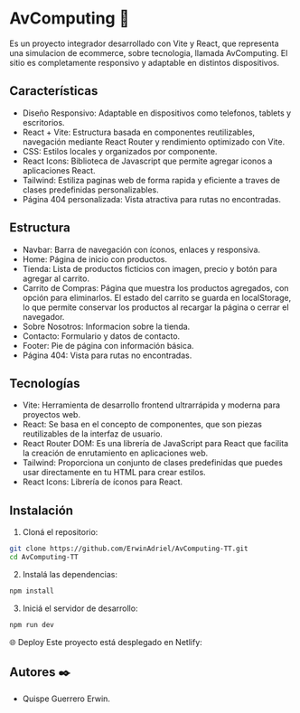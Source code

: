 # AvComputing 🚀
Es un proyecto integrador desarrollado con Vite y React, que representa una simulacion de ecommerce, sobre tecnologia, llamada AvComputing. El sitio es completamente responsivo y adaptable en distintos dispositivos.

## Características
* Diseño Responsivo: Adaptable en dispositivos como telefonos, tablets y escritorios.
* React + Vite: Estructura basada en componentes reutilizables, navegación mediante React Router y rendimiento optimizado con Vite.
* CSS: Estilos locales y organizados por componente.
* React Icons: Biblioteca de Javascript que permite agregar iconos a aplicaciones React.
* Tailwind: Estiliza paginas web de forma rapida y eficiente a traves de clases predefinidas personalizables.
* Página 404 personalizada: Vista atractiva para rutas no encontradas.
  
## Estructura
* Navbar: Barra de navegación con íconos, enlaces y responsiva.
* Home: Página de inicio con productos.
* Tienda: Lista de productos ficticios con imagen, precio y botón para agregar al carrito.
* Carrito de Compras: Página que muestra los productos agregados, con opción para eliminarlos. El estado del carrito se guarda en localStorage, lo que permite conservar los productos al recargar la página o cerrar el navegador.
* Sobre Nosotros: Informacion sobre la tienda.
* Contacto: Formulario y datos de contacto.
* Footer: Pie de página con información básica.
* Página 404: Vista para rutas no encontradas.

## Tecnologías
* Vite: Herramienta de desarrollo frontend ultrarrápida y moderna para proyectos web.
* React: Se basa en el concepto de componentes, que son piezas reutilizables de la interfaz de usuario.
* React Router DOM: Es una librería de JavaScript para React que facilita la creación de enrutamiento en aplicaciones web.
* Tailwind: Proporciona un conjunto de clases predefinidas que puedes usar directamente en tu HTML para crear estilos.
* React Icons: Librería de íconos para React.

## Instalación
1. Cloná el repositorio:
```bash
git clone https://github.com/ErwinAdriel/AvComputing-TT.git
cd AvComputing-TT
```
2. Instalá las dependencias:
```bash
npm install
```
3. Iniciá el servidor de desarrollo:
```bash
npm run dev
```
🌐 Deploy Este proyecto está desplegado en Netlify: 

## Autores ✒️
* Quispe Guerrero Erwin.
